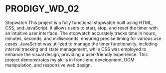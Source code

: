 # PRODIGY_WD_02
Stopwatch
This project is a fully functional stopwatch built using HTML, CSS, and JavaScript. It allows users to start, stop, and reset the timer with an intuitive user interface. The stopwatch accurately tracks time in hours, minutes, seconds, and milliseconds, ensuring precise timing for various use cases. JavaScript was utilized to manage the timer functionality, including interval tracking and state management, while CSS was employed to enhance the visual design, providing a user-friendly experience. This project demonstrates my skills in front-end development, DOM manipulation, and responsive web design.

